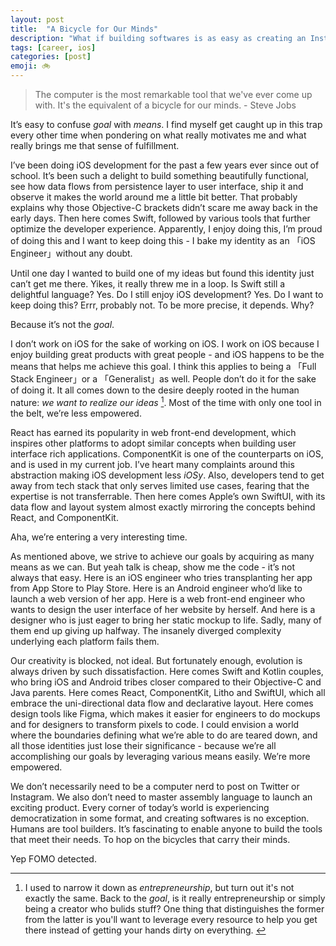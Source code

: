 ```yaml
---
layout: post
title:  "A Bicycle for Our Minds"
description: "What if building softwares is as easy as creating an Instagram post?"
tags: [career, ios]
categories: [post]
emoji: 🚲
---
```

> The computer is the most remarkable tool that we've ever come up with. It's the equivalent of a bicycle for our minds.    - Steve Jobs

It’s easy to confuse *goal* with *means*. I find myself get caught up in this trap every other time when pondering on what really motivates me and what really brings me that sense of fulfillment. 
 
I’ve been doing iOS development for the past a few years ever since out of school. It’s been such a delight to build something beautifully functional, see how data flows from persistence layer to user interface, ship it and observe it makes the world around me a little bit better. That probably explains why those Objective-C brackets didn’t scare me away back in the early days. Then here comes Swift, followed by various tools that further optimize the developer experience. Apparently, I enjoy doing this, I’m proud of doing this and I want to keep doing this - I bake my identity as an 「iOS Engineer」without any doubt. 

Until one day I wanted to build one of my ideas but found this identity just can’t get me there. Yikes, it really threw me in a loop. Is Swift still a delightful language? Yes. Do I still enjoy iOS development? Yes. Do I want to keep doing this? Errr, probably not. To be more precise, it depends. Why? 

Because it’s not the *goal*. 

I don’t work on iOS for the sake of working on iOS. I work on iOS because I enjoy building great products with great people - and iOS happens to be the means that helps me achieve this goal. I think this applies to being a 「Full Stack Engineer」or a 「Generalist」as well. People don’t do it for the sake of doing it. It all comes down to the desire deeply rooted in the human nature: *we want to realize our ideas* [^1]. Most of the time with only one tool in the belt, we’re less empowered. 

React has earned its popularity in web front-end development, which inspires other platforms to adopt similar concepts when building user interface rich applications. ComponentKit is one of the counterparts on iOS, and is used in my current job. I’ve heart many complaints around this abstraction making iOS development less *iOSy*. Also, developers tend to get away from tech stack that only serves limited use cases, fearing that the expertise is not transferrable. Then here comes Apple’s own SwiftUI, with its data flow and layout system almost exactly mirroring the concepts behind React, and ComponentKit. 

Aha, we’re entering a very interesting time. 

As mentioned above, we strive to achieve our goals by acquiring as many means as we can. But yeah talk is cheap, show me the code - it’s not always that easy. Here is an iOS engineer who tries transplanting her app from App Store to Play Store. Here is an Android engineer who’d like to launch a web version of her app. Here is a web front-end engineer who wants to design the user interface of her website by herself. And here is a designer who is just eager to bring her static mockup to life. Sadly, many of them end up giving up halfway. The insanely diverged complexity underlying each platform fails them. 

Our creativity is blocked, not ideal. But fortunately enough, evolution is always driven by such dissatisfaction.  Here comes Swift and Kotlin couples, who bring iOS and Android tribes closer compared to their Objective-C and Java parents. Here comes React, ComponentKit, Litho and SwiftUI, which all embrace the uni-directional data flow and declarative layout. Here comes design tools like Figma, which makes it easier for engineers to do mockups and for designers to transform pixels to code. I could envision a world where the boundaries defining what we’re able to do are teared down, and all those identities just lose their significance - because we’re all accomplishing our goals by leveraging various means easily. We’re more empowered. 

We don’t necessarily need to be a computer nerd to post on Twitter or Instagram. We also don’t need to master assembly language to launch an exciting product. Every corner of today’s world is experiencing democratization in some format, and creating softwares is no exception. Humans are tool builders. It’s fascinating to enable anyone to build the tools that meet their needs. To hop on the bicycles that carry their minds.

Yep FOMO detected.

[^1]: I used to narrow it down as *entrepreneurship*, but turn out it's not exactly the same. Back to the *goal*, is it really entrepreneurship or simply being a creator who bulids stuff? One thing that distinguishes the former from the latter is you'll want to leverage every resource to help you get there instead of getting your hands dirty on everything. [^2]
[^2]: But yeah collboration and leveraging are important in general even without entrepreneurship.
